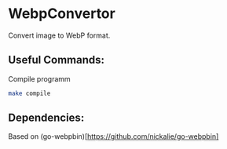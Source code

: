 WebpConvertor
==========================

Convert image to WebP format.


Useful Commands:
--------------------------

Compile programm

```bash
make compile
```

Dependencies:
--------------------------

Based on (go-webpbin)[https://github.com/nickalie/go-webpbin]